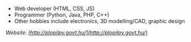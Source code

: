 - Web developer (HTML, CSS, JS)
- Programmer (Python, Java, PHP, C++)
- Other hobbies include electronics, 3D modelling/CAD, graphic design

*Website: [http://plopilpy.govt.hu/](http://plopilpy.govt.hu/)*
